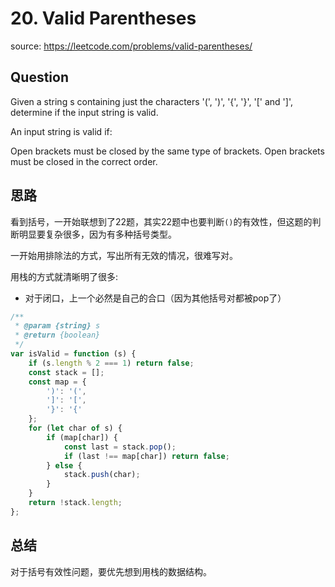 # 20. Valid Parentheses

source: <https://leetcode.com/problems/valid-parentheses/>

## Question

Given a string s containing just the characters '(', ')', '{', '}', '[' and ']', determine if the input string is valid.

An input string is valid if:

Open brackets must be closed by the same type of brackets.
Open brackets must be closed in the correct order.

## 思路

看到括号，一开始联想到了22题，其实22题中也要判断`()`的有效性，但这题的判断明显要复杂很多，因为有多种括号类型。

一开始用排除法的方式，写出所有无效的情况，很难写对。

用栈的方式就清晰明了很多:

- 对于闭口，上一个必然是自己的合口（因为其他括号对都被pop了）

```js
/**
 * @param {string} s
 * @return {boolean}
 */
var isValid = function (s) {
	if (s.length % 2 === 1) return false;
	const stack = [];
	const map = {
		')': '(',
		']': '[',
		'}': '{'
	};
	for (let char of s) {
		if (map[char]) {
			const last = stack.pop();
			if (last !== map[char]) return false;
		} else {
			stack.push(char);
		}
	}
	return !stack.length;
};

```

## 总结

对于括号有效性问题，要优先想到用栈的数据结构。
